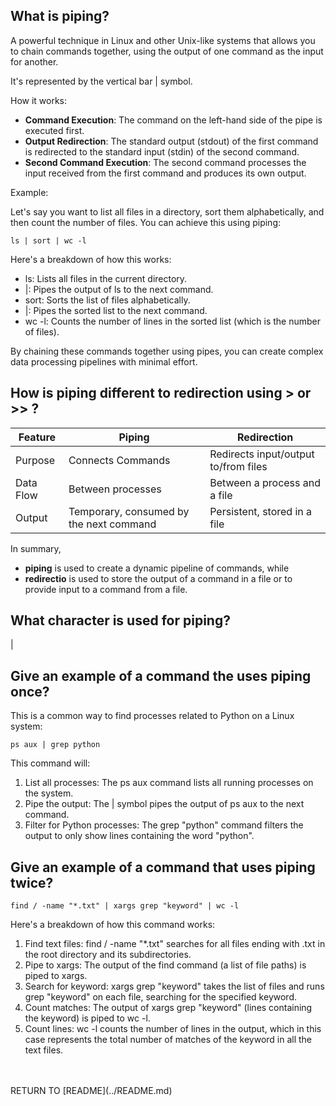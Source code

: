 
## What is piping?

A powerful technique in Linux and other Unix-like systems that allows you to chain commands together, using the output of one command as the input for another. 

It's represented by the vertical bar | symbol.

How it works:

- **Command Execution**: The command on the left-hand side of the pipe is executed first.   
- **Output Redirection**: The standard output (stdout) of the first command is redirected to the standard input (stdin) of the second command.   
- **Second Command Execution**: The second command processes the input received from the first command and produces its own output.


Example:

Let's say you want to list all files in a directory, sort them alphabetically, and then count the number of files. You can achieve this using piping:

```
ls | sort | wc -l
```

Here's a breakdown of how this works:

- ls: Lists all files in the current directory.
- |: Pipes the output of ls to the next command.
- sort: Sorts the list of files alphabetically.
- |: Pipes the sorted list to the next command.
- wc -l: Counts the number of lines in the sorted list (which is the number of files).
  
By chaining these commands together using pipes, you can create complex data processing pipelines with minimal effort.   


## How is piping different to redirection using > or >> ?

| Feature   | Piping    | Redirection   |
|-----------|-----------|---------------|
| Purpose   | Connects Commands | Redirects input/output to/from files  |
| Data Flow | Between processes | Between a process and a file  |
|Output | Temporary, consumed by the next command   | Persistent, stored in a file  |


In summary, 
- **piping** is used to create a dynamic pipeline of commands, while 
- **redirectio** is used to store the output of a command in a file or to provide input to a command from a file.


## What character is used for piping?

|


## Give an example of a command the uses piping once?

This is a common way to find processes related to Python on a Linux system:
```
ps aux | grep python
```
This command will:

1. List all processes: The ps aux command lists all running processes on the system.
2. Pipe the output: The | symbol pipes the output of ps aux to the next command.
3. Filter for Python processes: The grep "python" command filters the output to only show lines containing the word "python".



## Give an example of a command that uses piping twice?

```
find / -name "*.txt" | xargs grep "keyword" | wc -l
```
Here's a breakdown of how this command works:

1. Find text files: find / -name "*.txt" searches for all files ending with .txt in the root directory and its subdirectories.
2. Pipe to xargs: The output of the find command (a list of file paths) is piped to xargs.
3. Search for keyword: xargs grep "keyword" takes the list of files and runs grep "keyword" on each file, searching for the specified keyword.
4. Count matches: The output of xargs grep "keyword" (lines containing the keyword) is piped to wc -l.
5. Count lines: wc -l counts the number of lines in the output, which in this case represents the total number of matches of the keyword in all the text files.

<br>
<br>
RETURN TO [README](../README.md)